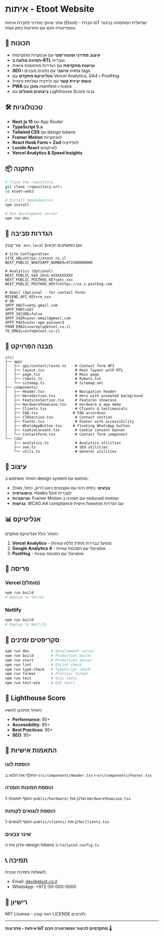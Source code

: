 # איתות - Etoot Website

אתר שיווקי מודרני לחברת איתות (Etoot) - חברת IoT ישראלית המתמחה בניטור טמפרטורה חכם עם התראות בזמן אמת.

## 🚀 תכונות

- **עיצוב מודרני ופוטוריסטי** עם אנימציות מתקדמות
- **תמיכה מלאה ב-RTL** ועברית
- **נגישות מתקדמת** עם הגדרות מותאמות אישית
- **SEO מיטבי** עם נתונים מובנים ו-meta tags
- **אנליטיקס מתקדם** עם Vercel Analytics, GA4 ו-PostHog
- **טופס יצירת קשר** עם ולידציה ושליחת אימייל
- **PWA מוכן** עם manifest ו-icons
- **ביצועים מעולים** עם Lighthouse Score גבוה

## 🛠️ טכנולוגיות

- **Next.js 15** עם App Router
- **TypeScript 5.x**
- **Tailwind CSS** עם design tokens
- **Framer Motion** לאנימציות
- **React Hook Form + Zod** לוולידציה
- **Lucide React** לאייקונים
- **Vercel Analytics & Speed Insights**

## 📦 התקנה

```bash
# Clone the repository
git clone <repository-url>
cd etoot-web3

# Install dependencies
npm install

# Run development server
npm run dev
```

## 🔧 הגדרות סביבה

צור קובץ `.env.local` עם המשתנים הבאים:

```env
# Site Configuration
SITE_URL=https://etoot.co.il
NEXT_PUBLIC_WHATSAPP_NUMBER=972500000000

# Analytics (Optional)
NEXT_PUBLIC_GA4_ID=G-XXXXXXXXXX
NEXT_PUBLIC_POSTHOG_KEY=phc_xxx
NEXT_PUBLIC_POSTHOG_HOST=https://us.i.posthog.com

# Email (Optional - for contact form)
RESEND_API_KEY=re_xxx
# OR
SMTP_HOST=smtp.gmail.com
SMTP_PORT=587
SMTP_SECURE=false
SMTP_USER=your-email@gmail.com
SMTP_PASS=your-app-password
FROM_EMAIL=noreply@etoot.co.il
TO_EMAIL=info@etoot.co.il
```

## 📁 מבנה הפרויקט

```
src/
├── app/
│   ├── api/contact/route.ts    # Contact form API
│   ├── layout.tsx              # Root layout with RTL
│   ├── page.tsx                # Main page
│   ├── robots.ts               # Robots.txt
│   └── sitemap.ts              # Sitemap.xml
├── components/
│   ├── Header.tsx              # Navigation header
│   ├── HeroSection.tsx         # Hero with animated background
│   ├── FeaturesSection.tsx     # Features showcase
│   ├── HardwareShowcase.tsx    # Hardware & app demo
│   ├── Clients.tsx             # Clients & testimonials
│   ├── FAQ.tsx                # FAQ accordion
│   ├── CTASection.tsx          # Contact section
│   ├── Footer.tsx              # Footer with accessibility
│   ├── WhatsAppButton.tsx     # Floating WhatsApp button
│   ├── CookieConsent.tsx       # Cookie consent banner
│   └── ContactForm.tsx         # Contact form component
└── lib/
    ├── analytics.ts            # Analytics utilities
    ├── seo.ts                  # SEO utilities
    └── utils.ts                # General utilities
```

## 🎨 עיצוב

האתר משתמש ב-design system מותאם עם:

- **צבעים**: בסיס כהה עם אקצנטים ניאון (ירוק, כחול, סגול)
- **טיפוגרפיה**: Heebo font לעברית
- **אנימציות**: Framer Motion עם תמיכה ב-reduced motion
- **נגישות**: WCAG AA compliance עם הגדרות מותאמות אישית

## 📊 אנליטיקס

האתר כולל אנליטיקס מתקדם:

1. **Vercel Analytics** - מופעל כברירת מחדל (ללא עוגיות)
2. **Google Analytics 4** - אופציונלי עם הסכמת עוגיות
3. **PostHog** - אופציונלי עם הסכמת עוגיות

## 🚀 פריסה

### Vercel (מומלץ)
```bash
npm run build
# Deploy to Vercel
```

### Netlify
```bash
npm run build
# Deploy to Netlify
```

## 📝 סקריפטים זמינים

```bash
npm run dev          # Development server
npm run build        # Production build
npm run start        # Production server
npm run lint         # ESLint check
npm run type-check   # TypeScript check
npm run format       # Prettier format
npm run test         # Unit tests
npm run test:e2e     # E2E tests
```

## 🎯 Lighthouse Score

האתר מתוכנן להשיג:
- **Performance**: 95+
- **Accessibility**: 95+
- **Best Practices**: 95+
- **SEO**: 95+

## 🔧 התאמות אישיות

### הוספת לוגו
החלף את הלוגו ב-`src/components/Header.tsx` ו-`src/components/Footer.tsx`

### הוספת תמונות חומרה
הוסף תמונות ל-`public/hardware/` ועדכן את `HardwareShowcase.tsx`

### הוספת לוגואים לקוחות
הוסף לוגואים ל-`public/clients/` ועדכן את `Clients.tsx`

### שינוי צבעים
עדכן את ה-design tokens ב-`tailwind.config.ts`

## 📞 תמיכה

לשאלות ותמיכה טכנית:
- Email: dev@etoot.co.il
- WhatsApp: +972-50-000-0000

## 📄 רישיון

MIT License - ראה קובץ LICENSE לפרטים.

---

**איתות - פתרונות IoT מתקדמים לניטור טמפרטורה חכם** 🌡️
